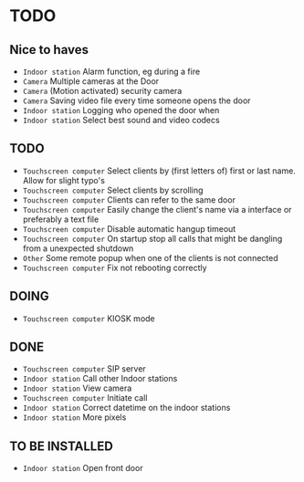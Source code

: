 # TODO

## Nice to haves
- `Indoor station`			Alarm function, eg during a fire
- `Camera`					Multiple cameras at the Door
- `Camera`					(Motion activated) security camera
- `Camera`					Saving video file every time someone opens the door
- `Indoor station`			Logging who opened the door when
- `Indoor station`			Select best sound and video codecs

## TODO
- `Touchscreen computer`	Select clients by (first letters of) first or last name. Allow for slight typo's
- `Touchscreen computer`	Select clients by scrolling
- `Touchscreen computer`	Clients can refer to the same door
- `Touchscreen computer`	Easily change the client's name via a interface or preferably a text file
- `Touchscreen computer`	Disable automatic hangup timeout
- `Touchscreen computer`	On startup stop all calls that might be dangling from a unexpected shutdown
- `Other`					Some remote popup when one of the clients is not connected
- `Touchscreen computer`	Fix not rebooting correctly

## DOING
- `Touchscreen computer`	KIOSK mode

## DONE
- `Touchscreen computer`	SIP server
- `Indoor station`			Call other Indoor stations
- `Indoor station`			View camera
- `Touchscreen computer`	Initiate call
- `Indoor station`			Correct datetime on the indoor stations
- `Indoor station`			More pixels

## TO BE INSTALLED
- `Indoor station`			Open front door